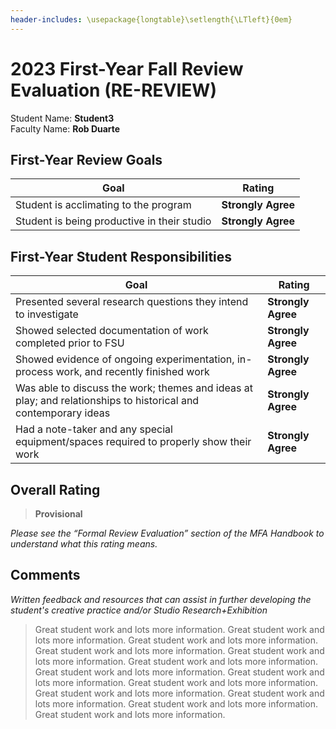 ```yaml
---
header-includes: \usepackage{longtable}\setlength{\LTleft}{0em}
---
```


# 2023 First-Year Fall Review Evaluation (RE-REVIEW)

Student Name: **Student3**  
Faculty Name: **Rob Duarte**  

## First-Year Review Goals

| Goal | Rating |
| ---- | ---- |
| Student is acclimating to the program | **Strongly Agree** |
| Student is being productive in their studio | **Strongly Agree** |

## First-Year Student Responsibilities

| Goal | Rating |
| --------------------------------------------------------------------- | ---- |
| Presented several research questions they intend to investigate | **Strongly Agree** |
| Showed selected documentation of work completed prior to FSU | **Strongly Agree** |
| Showed evidence of ongoing experimentation, in-process work, and recently finished work | **Strongly Agree** |
| Was able to discuss the work; themes and ideas at play; and relationships to historical and contemporary ideas | **Strongly Agree** |
| Had a note-taker and any special equipment/spaces required to properly show their work | **Strongly Agree** |

## Overall Rating

> **Provisional**

*Please see the “Formal Review Evaluation” section of the MFA Handbook to understand what this rating means.*

## Comments

*Written feedback and resources that can assist in further developing the student's creative practice and/or Studio Research+Exhibition*

> Great student work and lots more information. Great student work and lots more information. Great student work and lots more information. Great student work and lots more information. Great student work and lots more information. Great student work and lots more information. Great student work and lots more information. Great student work and lots more information. Great student work and lots more information. Great student work and lots more information. Great student work and lots more information. Great student work and lots more information. Great student work and lots more information. 

